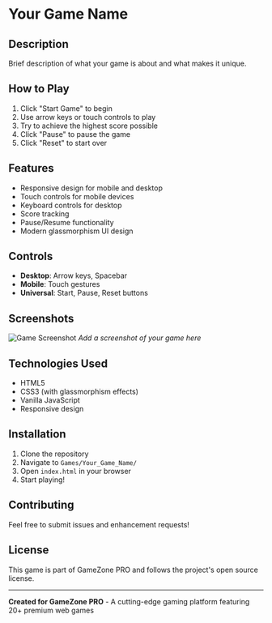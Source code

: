 # Your Game Name

## Description
Brief description of what your game is about and what makes it unique.

## How to Play
1. Click "Start Game" to begin
2. Use arrow keys or touch controls to play
3. Try to achieve the highest score possible
4. Click "Pause" to pause the game
5. Click "Reset" to start over

## Features
- Responsive design for mobile and desktop
- Touch controls for mobile devices
- Keyboard controls for desktop
- Score tracking
- Pause/Resume functionality
- Modern glassmorphism UI design

## Controls
- **Desktop**: Arrow keys, Spacebar
- **Mobile**: Touch gestures
- **Universal**: Start, Pause, Reset buttons

## Screenshots
![Game Screenshot](screenshot.png)
*Add a screenshot of your game here*

## Technologies Used
- HTML5
- CSS3 (with glassmorphism effects)
- Vanilla JavaScript
- Responsive design

## Installation
1. Clone the repository
2. Navigate to `Games/Your_Game_Name/`
3. Open `index.html` in your browser
4. Start playing!

## Contributing
Feel free to submit issues and enhancement requests!

## License
This game is part of GameZone PRO and follows the project's open source license.

---
**Created for GameZone PRO** - A cutting-edge gaming platform featuring 20+ premium web games